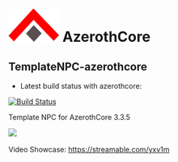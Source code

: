 # ![logo](https://raw.githubusercontent.com/azerothcore/azerothcore.github.io/master/images/logo-github.png) AzerothCore

## TemplateNPC-azerothcore

- Latest build status with azerothcore:

[![Build Status](https://github.com/azerothcore/mod-npc-talent-template/workflows/core-build/badge.svg?branch=master&event=push)](https://github.com/azerothcore/mod-npc-talent-template)

Template NPC for AzerothCore 3.3.5

![](https://i.ibb.co/27WPR5j/Wo-WScrn-Shot-021219-000220.jpg)

Video Showcase:
https://streamable.com/yxv1m
